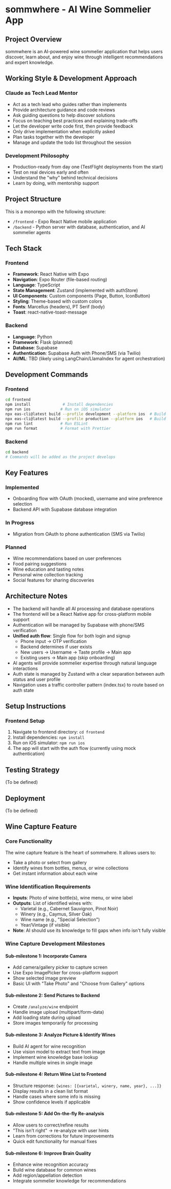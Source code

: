 # sommwhere - AI Wine Sommelier App

## Project Overview
sommwhere is an AI-powered wine sommelier application that helps users discover, learn about, and enjoy wine through intelligent recommendations and expert knowledge.

## Working Style & Development Approach

### Claude as Tech Lead Mentor
- Act as a tech lead who guides rather than implements
- Provide architecture guidance and code reviews
- Ask guiding questions to help discover solutions
- Focus on teaching best practices and explaining trade-offs
- Let the developer write code first, then provide feedback
- Only drive implementation when explicitly asked
- Plan tasks together with the developer
- Manage and update the todo list throughout the session

### Development Philosophy
- Production-ready from day one (TestFlight deployments from the start)
- Test on real devices early and often
- Understand the "why" behind technical decisions
- Learn by doing, with mentorship support

## Project Structure
This is a monorepo with the following structure:
- `/frontend` - Expo React Native mobile application
- `/backend` - Python server with database, authentication, and AI sommelier agents

## Tech Stack

### Frontend
- **Framework**: React Native with Expo
- **Navigation**: Expo Router (file-based routing)
- **Language**: TypeScript
- **State Management**: Zustand (implemented with authStore)
- **UI Components**: Custom components (Page, Button, IconButton)
- **Styling**: Theme-based with custom colors
- **Fonts**: Marcellus (headers), PT Serif (body)
- **Toast**: react-native-toast-message

### Backend
- **Language**: Python
- **Framework**: Flask (planned)
- **Database**: Supabase
- **Authentication**: Supabase Auth with Phone/SMS (via Twilio)
- **AI/ML**: TBD (likely using LangChain/LlamaIndex for agent orchestration)

## Development Commands

### Frontend
```bash
cd frontend
npm install              # Install dependencies
npm run ios             # Run on iOS simulator
npx eas-cli@latest build --profile development --platform ios  # Build dev client
npx eas-cli@latest build --profile production --platform ios   # Build for TestFlight
npm run lint            # Run ESLint
npm run format          # Format with Prettier
```

### Backend
```bash
cd backend
# Commands will be added as the project develops
```

## Key Features
### Implemented
- Onboarding flow with OAuth (mocked), username and wine preference selection
- Backend API with Supabase database integration

### In Progress
- Migration from OAuth to phone authentication (SMS via Twilio)

### Planned
- Wine recommendations based on user preferences
- Food pairing suggestions
- Wine education and tasting notes
- Personal wine collection tracking
- Social features for sharing discoveries

## Architecture Notes
- The backend will handle all AI processing and database operations
- The frontend will be a React Native app for cross-platform mobile support
- Authentication will be managed by Supabase with phone/SMS verification
- **Unified auth flow**: Single flow for both login and signup
  - Phone input → OTP verification
  - Backend determines if user exists
  - New users → Username → Taste profile → Main app
  - Existing users → Main app (skip onboarding)
- AI agents will provide sommelier expertise through natural language interactions
- Auth state is managed by Zustand with a clear separation between auth status and user profile
- Navigation uses a traffic controller pattern (index.tsx) to route based on auth state

## Setup Instructions

### Frontend Setup
1. Navigate to frontend directory: `cd frontend`
2. Install dependencies: `npm install`
3. Run on iOS simulator: `npm run ios`
4. The app will start with the auth flow (currently using mock authentication)

## Testing Strategy
(To be defined)

## Deployment
(To be defined)

## Wine Capture Feature

### Core Functionality
The wine capture feature is the heart of sommwhere. It allows users to:
- Take a photo or select from gallery
- Identify wines from bottles, menus, or wine collections
- Get instant information about each wine

### Wine Identification Requirements
- **Inputs**: Photo of wine bottle(s), wine menu, or wine label
- **Outputs**: List of identified wines with:
  - Varietal (e.g., Cabernet Sauvignon, Pinot Noir)
  - Winery (e.g., Caymus, Silver Oak)
  - Wine name (e.g., "Special Selection")
  - Year/Vintage (if visible)
- **Note**: AI should use its knowledge to fill gaps when info isn't fully visible

### Wine Capture Development Milestones

#### Sub-milestone 1: Incorporate Camera
- Add camera/gallery picker to capture screen
- Use Expo ImagePicker for cross-platform support
- Show selected image preview
- Basic UI with "Take Photo" and "Choose from Gallery" options

#### Sub-milestone 2: Send Pictures to Backend
- Create `/analyze/wine` endpoint
- Handle image upload (multipart/form-data)
- Add loading state during upload
- Store images temporarily for processing

#### Sub-milestone 3: Analyze Picture & Identify Wines
- Build AI agent for wine recognition
- Use vision model to extract text from image
- Implement wine knowledge base lookup
- Handle multiple wines in single image

#### Sub-milestone 4: Return Wine List to Frontend
- Structure response: `{wines: [{varietal, winery, name, year}, ...]}`
- Display results in a clean list format
- Handle cases where some info is missing
- Show confidence levels if applicable

#### Sub-milestone 5: Add On-the-fly Re-analysis
- Allow users to correct/refine results
- "This isn't right" → re-analyze with user hints
- Learn from corrections for future improvements
- Quick edit functionality for manual fixes

#### Sub-milestone 6: Improve Brain Quality
- Enhance wine recognition accuracy
- Build wine database for common wines
- Add region/appellation detection
- Integrate sommelier knowledge for recommendations